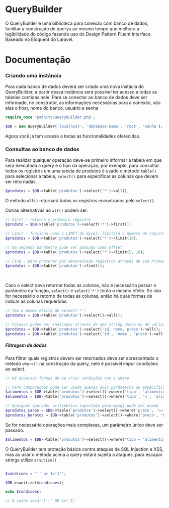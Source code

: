 # QueryBuilder
O QueryBuilder é uma biblioteca para conexão com banco de dados, facilitar a construção de querys ao mesmo tempo que melhora a legibilidade do código fazendo uso do Design Pattern Fluent Interface. Baseado no Eloquent do Laravel.

# Documentação

<h3>Criando uma instância</h3>
<p>Para cada banco de dados deverá ser criado uma nova instâcia do QueryBuilder, a partir dessa instância será possível ter acesso a todas as tabelas contidas nele. Para se conectar ao banco de dados deve ser informado, no construtor, as informações necessárias para a conexão, são elas o host, nome do banco, usuário e senha</p>

```php
require_once 'path/to/QueryBuilder.php';

$DB = new QueryBuilder('localhost', 'database-name', 'root', 'senha');
```

<p>Agora você já tem acesso a todas as funcionalidades oferecidas.</p>

<h3>Consultas ao banco de dados</h3>
<p></p>
<p>Para realizar qualquer operação deve-se primeiro informar a tabela em que será executada a query e o tipo da operação, por exemplo, para consultar todos os registros em uma tabela de produtos é usado o método <code>table()</code> para selecionar a tabela, <code>select()</code> para especificar as colunas que devem ser retornadas.</p>

```php
$produtos = $DB->table('produtos')->select('*')->all();
```
<p>O método <code>all()</code> retornará todos os registros encontrados pelo <code>select()</code>.</p>
<p>Outras alternativas ao <code>all()</code> podem ser:</p>

```php
// First - retorna o primeiro registro
$produto = $DB->table('produtos')->select('*')->first();

// Limit - funciona como o LIMIT do mysql, limitará o número de registros retornados
$produtos = $DB->table('produtos')->select('*')->limit(10);

// Um segundo parâmetro pode ser passado como offset
$produtos = $DB->table('produtos')->select('*')->limit(5, 10);

// Find - para procurar por determinado registros através de sua Primary Key
$produtos = $DB->table('produtos')->find(1);
```
<br>

<p>Caso o select deva retornar todas as colunas, não é necessário passar o parâmetro na função, <code>select()</code> e <code>select('*')</code> terão o mesmo efeito. Se não for necessário o retorno de todas as colunas, então há duas formas de indicar as colunas requeridas:</p>

```php
// Tem o mesmo efeito de select('*')
$produtos = $DB->table('produtos')->select()->all();

// Colunas podem ser indicadas através de uma string única ou de vários parâmetros
$produtos = $DB->table('produtos')->select('id, nome, preco')->all();
$produtos = $Db->table('produtos')->select('id', 'nome', 'preco')->all();
```
<h5>Filtragem de dados</h5>
<p>Para filtrar quais registros devem ser retornados deve ser acrescentado o método <code>where()</code> na construção da query, nele é possível impor condições ao select.</p>

```php
// Há diversas formas de se criar condições com o where

// Para comparações pode ser usado apenas dois parâmetros ou especifica-lo
$alimentos = $DB->table('produtos')->select()->where('tipo', 'alimenticio')->all();
$alimentos = $DB->table('produtos')->select()->where('tipo', '=', 'alimenticio')->all();

// Qualquer operador aritimético suportado pelo mysql pode ser usado 
$produtos_caros = $DB->table('produtos')->select()->where('preco', '>=', '500')->all();
$produtos_baratos = $DB->table('produtos')->select()->where('preco', 'BETWEEN', '1', '500')->all();
```

<p>Se for necessário operações mais complexas, um parâmetro único deve ser passado.</p>

```php
$alimentos = $DB->table('produtos')->select()->where("tipo = 'alimenticio' and preco >= '500'")->all();
```

<p>O QueryBuilder tem proteção básica contra ataques de SQL Injection e XSS, mas ao usar o método acima a query estará sujeita a ataques, para escapar strings utilize <code>sanitize()</code></p>

```php

$condicoes = "'' or 1='1'";

$DB->sanitize($condicoes);

echo $condicoes;

// A saída será: \'\' OR 1=\'1\'
```
